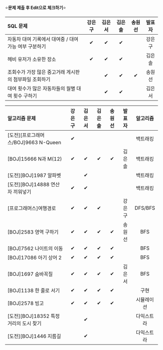 ⭐**문제 제출 후 Edit으로 체크하기**⭐

|SQL 문제                                               |강은구|김은서|김은솔|송원선|발표자|
|:------------------------------------------------------|:----:|:----:|:----:|:----:|:-----:|
|자동차 대여 기록에서 대여중 / 대여 가능 여부 구분하기      |   ✔ |  ✔   |  ✔  |      | 강은구 |
|헤비 유저가 소유한 장소                                  | ✔   |   ✔  |  ✔  |      | 김은솔 |
|조회수가 가장 많은 중고거래 게시판의 첨부파일 조회하기     |      |   ✔  |   ✔  |  ✔    | 송원선 |
|대여 횟수가 많은 자동차들의 월별 대여 횟수 구하기          |      |   ✔  |  ✔  |      | 김은서 |

|알고리즘 문제                              |강은구|김은서|김은솔|송원선|발표자|알고리즘|
|:------------------------------------------|:----:|:----:|:----:|:----:|:----:|:------:|
|[도전][프로그래머스/BOJ]9663 N-Queen       |  ✔  |      |      |      |      |백트래킹|
|[BOJ]15666 N과 M(12)                      |  ✔  |  ✔   |   ✔ |   ✔   | 김은솔|백트래킹|
|[도전][BOJ]1987 알파벳                     |      | ✔   |      |      |      |백트래킹|
|[도전][BOJ]14888 연산자 끼워넣기           |  ✔  |  ✔  |      |      |      |백트래킹|
|[프로그래머스]여행경로                     |  ✔   |  ✔  |  ✔  |      | 강은구| DFS/BFS |
|[BOJ]2583 영역 구하기                      |  ✔  |  ✔  |  ✔   |   ✔   | 송원선| BFS |
|[BOJ]7562 나이트의 이동                    |  ✔  |  ✔  |   ✔  |   ✔  |      | BFS |
|[BOJ]17086 아기 상어 2                     |  ✔  |  ✔  |  ✔   |  ✔    |      | BFS |
|[BOJ]1697 숨바꼭질                         |  ✔  |  ✔  |  ✔   |  ✔    | 김은서| BFS |
|[BOJ]1138 한 줄로 서기                     |  ✔  |  ✔  |  ✔    |   ✔   |      | 구현 |
|[BOJ]2578 빙고                             |  ✔  |  ✔  |  ✔    |    ✔  |      | 시뮬레이션 |
|[도전][BOJ]18352 특정 거리의 도시 찾기       |      |  ✔  |      |      |      | 다익스트라 |
|[도전][BOJ]1446 지름길                      |      |  ✔  |      |      |      | 다익스트라 |
